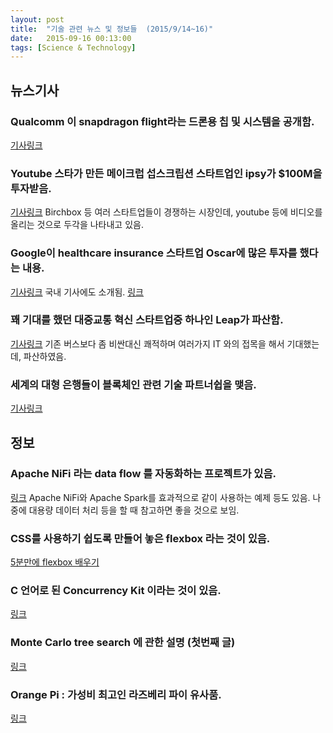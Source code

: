 ```yaml
---
layout: post
title:  "기술 관련 뉴스 및 정보들  (2015/9/14~16)"
date:   2015-09-16 00:13:00
tags: [Science & Technology]
---
```


## 뉴스기사 

### Qualcomm 이 snapdragon flight라는 드론용 칩 및 시스템을 공개함.
[기사링크](http://www.wired.com/2015/09/new-qualcomm-tech-lead-ultimate-drone/)

### Youtube 스타가 만든 메이크럽 섭스크립션 스타트업인 ipsy가 $100M을 투자받음.
[기사링크](http://techcrunch.com/2015/09/14/makeup-subscription-delivery-service-ipsy-raises-100m)
Birchbox 등 여러 스타트업들이 경쟁하는 시장인데, youtube 등에 비디오를 올리는 것으로 두각을 나타내고 있음.

### Google이 healthcare insurance 스타트업 Oscar에 많은 투자를 했다는 내용.
[기사링크](http://blogs.wsj.com/digits/2015/09/15/google-bets-on-insurance-startup-oscar-health/)
국내 기사에도 소개됨. [링크](http://view.asiae.co.kr/news/view.htm?idxno=2015091608340613645)

### 꽤 기대를 했던 대중교통 혁신 스타트업중 하나인 Leap가 파산함.
[기사링크](http://www.sfexaminer.com/leap-files-for-bankruptcy-auctions-off-remaining-buses/)
기존 버스보다 좀 비싼대신 쾌적하며 여러가지 IT 와의 접목을 해서 기대했는데, 파산하였음.

### 세계의 대형 은행들이 블록체인 관련 기술 파트너쉽을 맺음.
[기사링크](https://recode.net/2015/09/15/nine-of-the-worlds-biggest-banks-form-blockchain-partnership/)


## 정보

### Apache NiFi 라는 data flow 를 자동화하는 프로젝트가 있음.
[링크](https://nifi.apache.org/)
Apache NiFi와 Apache Spark를 효과적으로 같이 사용하는 예제 등도 있음. 나중에 대용량 데이터 처리 등을 할 때 참고하면 좋을 것으로 보임.

### CSS를 사용하기 쉽도록 만들어 놓은 flexbox 라는 것이 있음.
[5분만에 flexbox 배우기](http://flexboxin5.com/)

### C 언어로 된 Concurrency Kit 이라는 것이 있음.
[링크](https://github.com/concurrencykit/ck)

### Monte Carlo tree search 에 관한 설명 (첫번째 글)
[링크](http://jeffbradberry.com/posts/2015/09/intro-to-monte-carlo-tree-search/)

### Orange Pi : 가성비 최고인 라즈베리 파이 유사품.
[링크](http://www.aliexpress.com/item/Orange-Pi-PC-linux-and-android-mini-PC-Beyond-Raspberry-Pi-2/32448079125.html)


